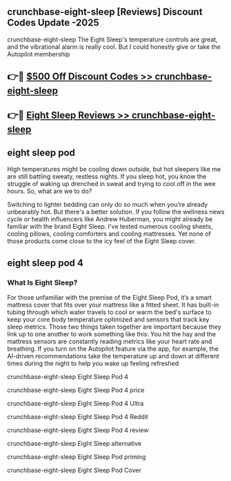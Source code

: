 ## crunchbase-eight-sleep [Reviews​] Discount Codes Update -2025

crunchbase-eight-sleep The Eight Sleep's temperature controls are great, and the vibrational alarm is really cool. But I could honestly give or take the Autopilot membership

## 👉🔴 [$500 Off Discount Codes >> crunchbase-eight-sleep](http://download.freeplayer.one?title=crunchbase-eight-sleep&ref=18-ES)

## 👉🔴 [Eight Sleep Reviews >> crunchbase-eight-sleep](http://download.freeplayer.one?title=crunchbase-eight-sleep&ref=18-ES)

## eight sleep pod

High temperatures might be cooling down outside, but hot sleepers like me are still battling sweaty, restless nights. If you sleep hot, you know the struggle of waking up drenched in sweat and trying to cool off in the wee hours. So, what are we to do?

Switching to lighter bedding can only do so much when you're already unbearably hot. But there's a better solution. If you follow the wellness news cycle or health influencers like Andrew Huberman, you might already be familiar with the brand Eight Sleep. I've tested numerous cooling sheets, cooling pillows, cooling comforters and cooling mattresses. Yet none of those products come close to the icy feel of the Eight Sleep cover.

## eight sleep pod 4

### What Is Eight Sleep?

For those unfamiliar with the premise of the Eight Sleep Pod, it’s a smart mattress cover that fits over your mattress like a fitted sheet. It has built-in tubing through which water travels to cool or warm the bed's surface to keep your core body temperature optimized and sensors that track key sleep metrics. Those two things taken together are important because they link up to one another to work something like this: You hit the hay and the mattress sensors are constantly reading metrics like your heart rate and breathing. If you turn on the Autopilot feature via the app, for example, the AI-driven recommendations take the temperature up and down at different times during the night to help you wake up feeling refreshed

crunchbase-eight-sleep Eight Sleep Pod 4

crunchbase-eight-sleep Eight Sleep Pod 4 price

crunchbase-eight-sleep Eight Sleep Pod 4 Ultra

crunchbase-eight-sleep Eight Sleep Pod 4 Reddit

crunchbase-eight-sleep Eight Sleep Pod 4 review

crunchbase-eight-sleep Eight Sleep alternative

crunchbase-eight-sleep Eight Sleep Pod priming

crunchbase-eight-sleep Eight Sleep Pod Cover